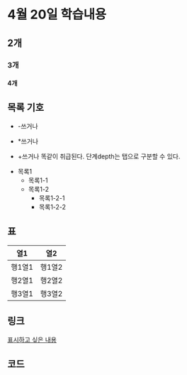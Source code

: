 # 4월 20일 학습내용
## 2개
### 3개 
#### 4개 
## 목록 기호
- -쓰거나 
* *쓰거나 
+ +쓰거나 
똑같이 취급된다.
단계depth는 탭으로 구분할 수 있다. 
- 목록1 
    * 목록1-1
    + 목록1-2
        - 목록1-2-1 
        * 목록1-2-2
## 표
열1 | 열2 
----|----
행1열1|행1열2
행2열1|행2열2
행3열1|행3열2

## 링크
[표시하고 싶은 내용](링크)

## 코드
```python

``` 
